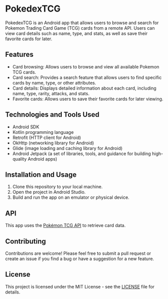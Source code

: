 # PokedexTCG

PokedexTCG is an Android app that allows users to browse and search for Pokemon Trading Card Game (TCG) cards from a remote API. Users can view card details such as name, type, and stats, as well as save their favorite cards for later.

## Features

- Card browsing: Allows users to browse and view all available Pokemon TCG cards.
- Card search: Provides a search feature that allows users to find specific cards by name, type, or other attributes.
- Card details: Displays detailed information about each card, including name, type, rarity, attacks, and stats.
- Favorite cards: Allows users to save their favorite cards for later viewing.

## Technologies and Tools Used

- Android SDK
- Kotlin programming language
- Retrofit (HTTP client for Android)
- OkHttp (networking library for Android)
- Glide (image loading and caching library for Android)
- Android Jetpack (a set of libraries, tools, and guidance for building high-quality Android apps)

## Installation and Usage

1. Clone this repository to your local machine.
2. Open the project in Android Studio.
3. Build and run the app on an emulator or physical device.

## API

This app uses the [Pokémon TCG API](https://pokemontcg.io/) to retrieve card data.

## Contributing

Contributions are welcome! Please feel free to submit a pull request or create an issue if you find a bug or have a suggestion for a new feature.

## License

This project is licensed under the MIT License - see the [LICENSE](LICENSE) file for details.
